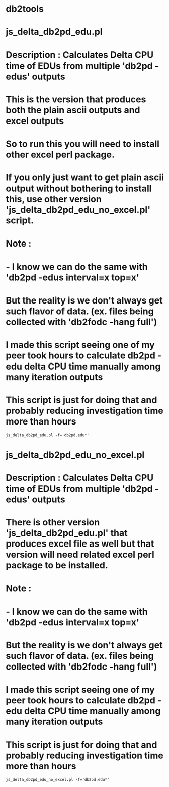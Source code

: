 # db2tools


js_delta_db2pd_edu.pl
===========

 # Description : Calculates Delta CPU time of EDUs from multiple 'db2pd -edus' outputs 
 #               This is the version that produces both the plain ascii outputs and excel outputs
 #               So to run this you will need to install other excel perl package.
 #               If you only just want to get plain ascii output without bothering to install this, use other version 'js_delta_db2pd_edu_no_excel.pl' script.
 # Note : 
 #  - I know we can do the same with 'db2pd -edus interval=x top=x'
 #    But the reality is we don't always get such flavor of data. (ex. files being collected with 'db2fodc -hang full')
 #    I made this script seeing one of my peer took hours to calculate db2pd -edu delta CPU time manually among many iteration outputs
 #    This script is just for doing that and probably reducing investigation time more than hours
 
``` example
js_delta_db2pd_edu.pl -f='db2pd.edu*'
```

js_delta_db2pd_edu_no_excel.pl
===========

 # Description : Calculates Delta CPU time of EDUs from multiple 'db2pd -edus' outputs 
 #               There is other version 'js_delta_db2pd_edu.pl' that produces excel file as well but that version will need related excel perl package to be installed.
 # Note : 
 #  - I know we can do the same with 'db2pd -edus interval=x top=x'
 #    But the reality is we don't always get such flavor of data. (ex. files being collected with 'db2fodc -hang full')
 #    I made this script seeing one of my peer took hours to calculate db2pd -edu delta CPU time manually among many iteration outputs
 #    This script is just for doing that and probably reducing investigation time more than hours
 
``` example
js_delta_db2pd_edu_no_excel.pl -f='db2pd.edu*'
```



